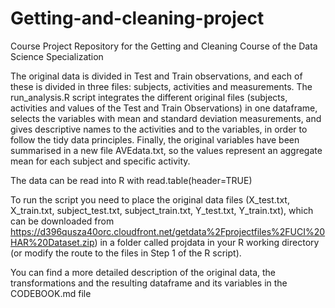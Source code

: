 # Getting-and-cleaning-project
Course Project Repository for the Getting and Cleaning Course of the Data Science Specialization

The original data is divided in Test and Train observations, and each of these is divided in three files: subjects, activities and measurements. The run_analysis.R script integrates the different original files (subjects, activities and values of the Test and Train Observations) in one dataframe, selects the variables with mean and standard deviation measurements, and gives descriptive names to the activities and to the variables, in order to follow the tidy data principles. Finally, the original variables have been summarised in a new file AVEdata.txt, so the values represent an aggregate mean for each subject and specific activity.

The data can be read into R with read.table(header=TRUE) 

To run the script you need to place the original data files (X_test.txt, X_train.txt, subject_test.txt, subject_train.txt, Y_test.txt, Y_train.txt), which can be downloaded from https://d396qusza40orc.cloudfront.net/getdata%2Fprojectfiles%2FUCI%20HAR%20Dataset.zip) in a folder called projdata in your R working directory (or modify the route to the files in Step 1 of the R script).

You can find a more detailed description of the original data, the transformations and the resulting dataframe and its variables in the CODEBOOK.md file

 
